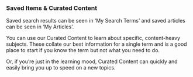 ### Saved Items & Curated Content

Saved search results can be seen in ‘My Search Terms’ and saved articles can be seen in ‘My Articles’.

You can use our Curated Content to learn about specific, content-heavy subjects. These collate our best information for a single term and is a good place to start if you know the term but not what you need to do.

Or, if you’re just in the learning mood, Curated Content can quickly and easily bring you up to speed on a new topics.